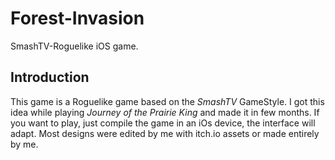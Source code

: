 # Forest-Invasion
SmashTV-Roguelike iOS game.

## Introduction

This game is a Roguelike game based on the _SmashTV_ GameStyle.
I got this idea while playing _Journey of the Prairie King_ and made it in few months.
If you want to play, just compile the game in an iOs device, the interface will adapt.
Most designs were edited by me with itch.io assets or made entirely by me.

